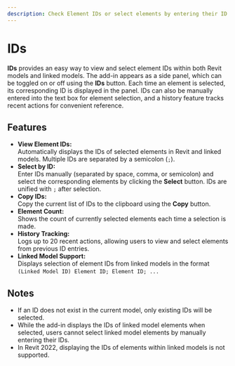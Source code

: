 ```yaml
---
description: Check Element IDs or select elements by entering their ID
---
```


# IDs

**IDs** provides an easy way to view and select element IDs within both Revit models and linked models. The add-in appears as a side panel, which can be toggled on or off using the **IDs** button. Each time an element is selected, its corresponding ID is displayed in the panel. IDs can also be manually entered into the text box for element selection, and a history feature tracks recent actions for convenient reference.

## Features

* **View Element IDs:** \
  Automatically displays the IDs of selected elements in Revit and linked models. Multiple IDs are separated by a semicolon (`;`).
* **Select by ID:** \
  Enter IDs manually (separated by space, comma, or semicolon) and select the corresponding elements by clicking the **Select** button. IDs are unified with `;` after selection.
* **Copy IDs:** \
  Copy the current list of IDs to the clipboard using the **Copy** button.
* **Element Count:** \
  Shows the count of currently selected elements each time a selection is made.
* **History Tracking:** \
  Logs up to 20 recent actions, allowing users to view and select elements from previous ID entries.
* **Linked Model Support:** \
  Displays selection of element IDs from linked models in the format \
  `(Linked Model ID) Element ID; Element ID; ...`

## Notes

* If an ID does not exist in the current model, only existing IDs will be selected.
* While the add-in displays the IDs of linked model elements when selected, users cannot select linked model elements by manually entering their IDs.
* In Revit 2022, displaying the IDs of elements within linked models is not supported.

